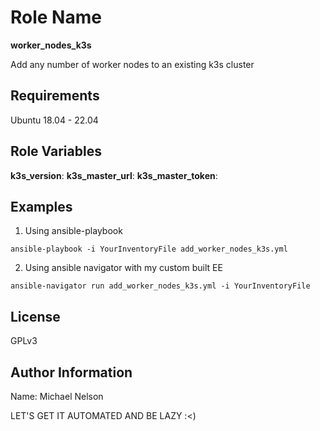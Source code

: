 Role Name
=========

**worker_nodes_k3s**

Add any number of worker nodes to an existing k3s cluster

Requirements
------------

Ubuntu 18.04 - 22.04

Role Variables
--------------

**k3s_version**:
**k3s_master_url**:
**k3s_master_token**:

Examples
----------------

1. Using ansible-playbook

```
ansible-playbook -i YourInventoryFile add_worker_nodes_k3s.yml

```

2. Using ansible navigator with my custom built EE

```
ansible-navigator run add_worker_nodes_k3s.yml -i YourInventoryFile

```

License
-------

GPLv3

Author Information
------------------

Name: Michael Nelson

LET'S GET IT AUTOMATED AND BE LAZY :<)
